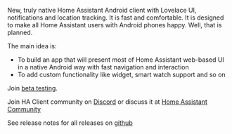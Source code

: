 New, truly native Home Assistant Android client with Lovelace UI, notifications and location tracking.
It is fast and comfortable. It is designed to make all Home Assistant users with Android phones happy. Well, that is planned.

The main idea is:

- To build an app that will present most of Home Assistant web-based UI in a native Android way with fast navigation and interaction
- To add custom functionality like widget, smart watch support and so on

Join [beta testing](/beta-testing).

Join HA Client community on [Discord](https://discord.gg/u9vq7QE) or discuss it at [Home Assistant Community](https://community.home-assistant.io/c/mobile-apps/ha-client-android)

See release notes for all releases on [github](https://github.com/estevez-dev/ha_client/releases)
